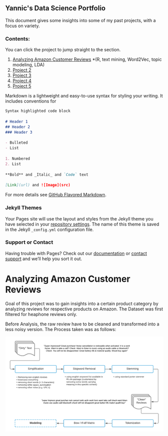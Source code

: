 ## Yannic's Data Science Portfolio

This document gives some insights into some of my past projects, with a focus on variety.

### Contents:
You can click the project to jump straight to the section.

1. [Analyzing Amazon Customer Reviews](#p1_link) *(R, text mining, Word2Vec, topic modeling, LDA)  
2. [Project 2](#p2_link) 
3. [Project 3](#p3_link) 
4. [Project 4](#p4_link) 
5. [Project 5](#p5_link) 

Markdown is a lightweight and easy-to-use syntax for styling your writing. It includes conventions for

```markdown
Syntax highlighted code block

# Header 1
## Header 2
### Header 3

- Bulleted
- List

1. Numbered
2. List

**Bold** and _Italic_ and `Code` text

[Link](url) and ![Image](src)
```

For more details see [GitHub Flavored Markdown](https://guides.github.com/features/mastering-markdown/).

### Jekyll Themes

Your Pages site will use the layout and styles from the Jekyll theme you have selected in your [repository settings](https://github.com/YannicP/PersonalPortfolio/settings/pages). The name of this theme is saved in the Jekyll `_config.yml` configuration file.

### Support or Contact

Having trouble with Pages? Check out our [documentation](https://docs.github.com/categories/github-pages-basics/) or [contact support](https://support.github.com/contact) and we’ll help you sort it out.



# <a name="p1_link"></a> Analyzing Amazon Customer Reviews

Goal of this project was to gain insights into a certain product category by analyzing reviews for respective products on Amazon. The Dataset was first filtered for heaphone reviews only. 

Before Analysis, the raw review have to be cleaned and transformed into a less noisy version. The Process taken was as follows:

![Diagram1](images/preprocessing_diagram.png)


